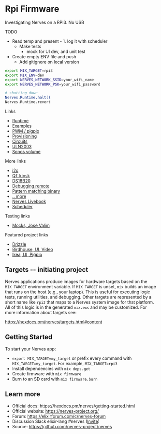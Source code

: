 # Rpi Firmware

Investigating Nerves on a RPI3. No USB 

TODO 
  * Read temp and present - 1. log it with scheduler
    * Make tests
      * mock for UI dev, and unit test
  * Create empty ENV file and push
    * Add gitignore on local version


```sh
export MIX_TARGET=rpi3
export MIX_ENV=dev
export NERVES_NETWORK_SSID=your_wifi_name
export NERVES_NETWORK_PSK=your_wifi_password

# shutting down
Nerves.Runtime.halt()
Nerves.Runtime.revert
```


Links
  * [Runtime](https://hexdocs.pm/nerves_runtime/readme.html#device-reboot-and-shutdown)
  * [Examples](https://github.com/nerves-project/nerves_examples)
  * [PWM / pigpio](https://dev.to/mnishiguchi/elixir-nerves-pulse-width-modulation-pwm-for-led-mj2)
  * [Provisioning](https://embedded-elixir.com/post/2018-06-15-serial_number/)
  * [Circuits](https://elixir-circuits.github.io)
  * [ULN2003](https://www.peterullrich.com/rotate-a-flag-with-nerves)  
  * [Sonos volume](https://dockyard.com/blog/2020/09/08/creating-a-sonos-volumeknob-with-elixir-the-beam-and-liveview)  


More links
  * [i2c](https://blog.mnishiguchi.com/iot-development-using-raspberry-pi-elixir-and-nerves)
  * [QT kiosk](https://elixirforum.com/t/usb-touch-screen-with-nerves-kiosk/29996)
  * [DS18B20](https://github.com/developerworks/hello_celsius_sensor/blob/master/lib/hello_celsius.ex)
  * [Debugging remote](https://mfeckie.github.io/Remote-Profiling-Elixir-Over-SSH/)
  * [Pattern matching binary](https://functional.christmas/2020/23)
  * [.. more](https://dev.to/mnishiguchi/iot-development-using-rapberry-pi-and-elixir-iij)
  * [Nerves Livebook](https://github.com/fhunleth/nerves_livebook)
  * [Scheduler](https://elixircasts.io/recurring-work-with-genserver)


Testing links
  * [Mocks, Jose Valim](http://blog.plataformatec.com.br/2015/10/mocks-and-explicit-contracts/)


Featured project links
  * [Drizzle](https://github.com/supersimple/drizzle)
  * [Birdhouse, UI, Video](https://dasky.xyz/posts/2020/08/12/an-iot-birdhouse-with-elixir-nerves-phoenix-liveview-components/)
  * [Ikea, UI, Pigpio](https://tomhaines.uk/blog/simple-iot-with-elixir/)


## Targets -- initiating project

Nerves applications produce images for hardware targets based on the
`MIX_TARGET` environment variable. If `MIX_TARGET` is unset, `mix` builds an
image that runs on the host (e.g., your laptop). This is useful for executing
logic tests, running utilities, and debugging. Other targets are represented by
a short name like `rpi3` that maps to a Nerves system image for that platform.
All of this logic is in the generated `mix.exs` and may be customized. For more
information about targets see:

https://hexdocs.pm/nerves/targets.html#content

## Getting Started

To start your Nerves app:
  * `export MIX_TARGET=my_target` or prefix every command with
    `MIX_TARGET=my_target`. For example, `MIX_TARGET=rpi3`
  * Install dependencies with `mix deps.get`
  * Create firmware with `mix firmware`
  * Burn to an SD card with `mix firmware.burn`

## Learn more

  * Official docs: https://hexdocs.pm/nerves/getting-started.html
  * Official website: https://nerves-project.org/
  * Forum: https://elixirforum.com/c/nerves-forum
  * Discussion Slack elixir-lang #nerves ([Invite](https://elixir-slackin.herokuapp.com/))
  * Source: https://github.com/nerves-project/nerves
